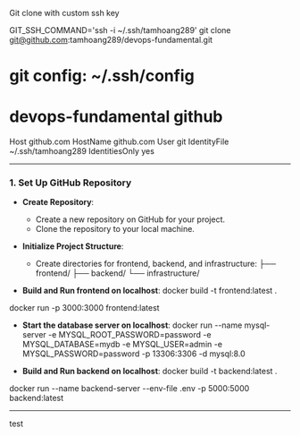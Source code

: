 Git clone with custom ssh key

GIT_SSH_COMMAND='ssh -i ~/.ssh/tamhoang289' git clone git@github.com:tamhoang289/devops-fundamental.git

# git config: ~/.ssh/config
# devops-fundamental github
Host github.com
  HostName github.com
  User git
  IdentityFile ~/.ssh/tamhoang289
  IdentitiesOnly yes

---------------------------------------
### 1. Set Up GitHub Repository

- **Create Repository**:
    - Create a new repository on GitHub for your project.
    - Clone the repository to your local machine.
- **Initialize Project Structure**:
    - Create directories for frontend, backend, and infrastructure:
├── frontend/
├── backend/
└── infrastructure/

- **Build and Run frontend on localhost**:
docker build -t frontend:latest .

docker run -p 3000:3000 frontend:latest

- **Start the database server on localhost**:
docker run --name mysql-server -e MYSQL_ROOT_PASSWORD=password -e MYSQL_DATABASE=mydb -e MYSQL_USER=admin -e MYSQL_PASSWORD=password -p 13306:3306 -d mysql:8.0

- **Build and Run backend on localhost**:
docker build -t backend:latest .

docker run --name backend-server --env-file .env -p 5000:5000 backend:latest


---
test
